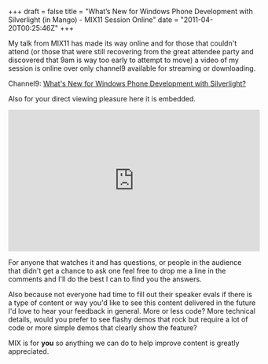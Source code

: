 +++
draft = false
title = "What’s New for Windows Phone Development with Silverlight (in Mango) - MIX11 Session Online"
date = "2011-04-20T00:25:46Z"
+++

My talk from MIX11 has made its way online and for those that couldn't attend (or those that were still recovering from the great attendee party and discovered that 9am is way too early to attempt to move) a video of my session is online over only channel9 available for streaming or downloading.

Channel9: [What's New for Windows Phone Development with Silverlight?](http://channel9.msdn.com/events/mix/mix11/DVC15)

Also for your direct viewing pleasure here it is embedded.
 <iframe style="width: 512px; height: 288px" src="http://channel9.msdn.com/events/mix/mix11/DVC15/player?w=512&h=288" frameborder="0" scrolling="no"></iframe>  

For anyone that watches it and has questions, or people in the audience that didn't get a chance to ask one feel free to drop me a line in the comments and I'll do the best I can to find you the answers.

Also because not everyone had time to fill out their speaker evals if there is a type of content or way you'd like to see this content delivered in the future I'd love to hear your feedback in general. More or less code? More technical details, would you prefer to see flashy demos that rock but require a lot of code or more simple demos that clearly show the feature?

MIX is for **you** so anything we can do to help improve content is greatly appreciated.
